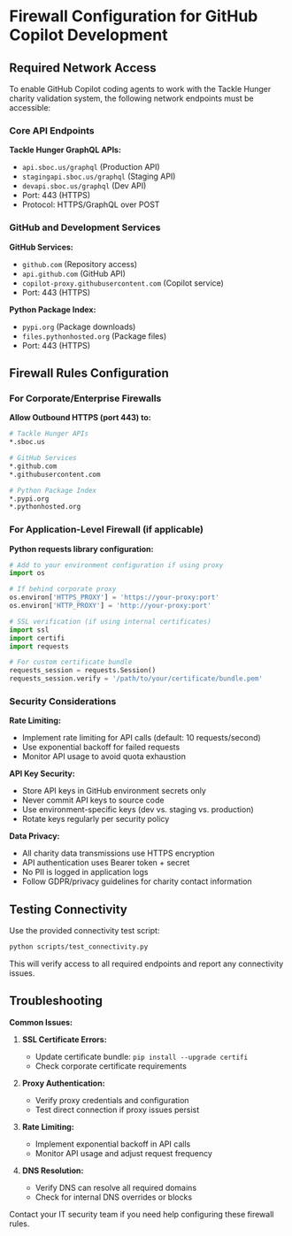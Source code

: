 # Firewall Configuration for GitHub Copilot Development

## Required Network Access

To enable GitHub Copilot coding agents to work with the Tackle Hunger charity validation system, the following network endpoints must be accessible:

### Core API Endpoints

**Tackle Hunger GraphQL APIs:**
- `api.sboc.us/graphql` (Production API)
- `stagingapi.sboc.us/graphql` (Staging API)
- `devapi.sboc.us/graphql` (Dev API)
- Port: 443 (HTTPS)
- Protocol: HTTPS/GraphQL over POST

### GitHub and Development Services

**GitHub Services:**
- `github.com` (Repository access)
- `api.github.com` (GitHub API)
- `copilot-proxy.githubusercontent.com` (Copilot service)
- Port: 443 (HTTPS)

**Python Package Index:**
- `pypi.org` (Package downloads)
- `files.pythonhosted.org` (Package files)
- Port: 443 (HTTPS)

## Firewall Rules Configuration

### For Corporate/Enterprise Firewalls

**Allow Outbound HTTPS (port 443) to:**
```bash
# Tackle Hunger APIs
*.sboc.us

# GitHub Services
*.github.com
*.githubusercontent.com

# Python Package Index
*.pypi.org
*.pythonhosted.org
```

### For Application-Level Firewall (if applicable)

**Python requests library configuration:**
```python
# Add to your environment configuration if using proxy
import os

# If behind corporate proxy
os.environ['HTTPS_PROXY'] = 'https://your-proxy:port'
os.environ['HTTP_PROXY'] = 'http://your-proxy:port'

# SSL verification (if using internal certificates)
import ssl
import certifi
import requests

# For custom certificate bundle
requests_session = requests.Session()
requests_session.verify = '/path/to/your/certificate/bundle.pem'
```

### Security Considerations

**Rate Limiting:**
- Implement rate limiting for API calls (default: 10 requests/second)
- Use exponential backoff for failed requests
- Monitor API usage to avoid quota exhaustion

**API Key Security:**
- Store API keys in GitHub environment secrets only
- Never commit API keys to source code
- Use environment-specific keys (dev vs. staging vs. production)
- Rotate keys regularly per security policy

**Data Privacy:**
- All charity data transmissions use HTTPS encryption
- API authentication uses Bearer token + secret
- No PII is logged in application logs
- Follow GDPR/privacy guidelines for charity contact information

## Testing Connectivity

Use the provided connectivity test script:

```bash
python scripts/test_connectivity.py
```

This will verify access to all required endpoints and report any connectivity issues.

## Troubleshooting

**Common Issues:**

1. **SSL Certificate Errors:**
   - Update certificate bundle: `pip install --upgrade certifi`
   - Check corporate certificate requirements

2. **Proxy Authentication:**
   - Verify proxy credentials and configuration
   - Test direct connection if proxy issues persist

3. **Rate Limiting:**
   - Implement exponential backoff in API calls
   - Monitor API usage and adjust request frequency

4. **DNS Resolution:**
   - Verify DNS can resolve all required domains
   - Check for internal DNS overrides or blocks

Contact your IT security team if you need help configuring these firewall rules.
